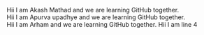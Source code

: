 Hii I am Akash Mathad and we are learning GitHub together.<br/> Hii I am Apurva
upadhye and we are learning GitHub together. <br/>
Hii I am Arham and we are learning GitHub together.
Hii I am line 4